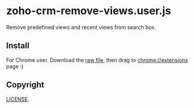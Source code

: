 # zoho-crm-remove-views.user.js

Remove predefined views and recent views from search box.

## Install

For Chrome user. Download the [raw file](https://raw.github.com/banyan/expand-gyazo-on-github.user.js/master/expand-gyazo-on-github.user.js#bypass=true), then drag to [chrome://extensions](chrome://extensions) page :)

## Copyright

[LICENSE](http://banyan.mit-license.org/).
